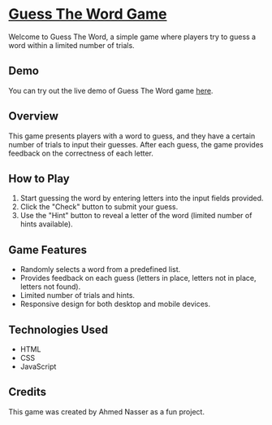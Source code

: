 # [Guess The Word Game](https://ahmednasser111.github.io/guess-the-word/)

Welcome to Guess The Word, a simple game where players try to guess a word within a limited number of trials.

## Demo

You can try out the live demo of Guess The Word game [here](https://ahmednasser111.github.io/guess-the-word/).

## Overview

This game presents players with a word to guess, and they have a certain number of trials to input their guesses. After each guess, the game provides feedback on the correctness of each letter.

## How to Play

1. Start guessing the word by entering letters into the input fields provided.
2. Click the "Check" button to submit your guess.
3. Use the "Hint" button to reveal a letter of the word (limited number of hints available).

## Game Features

- Randomly selects a word from a predefined list.
- Provides feedback on each guess (letters in place, letters not in place, letters not found).
- Limited number of trials and hints.
- Responsive design for both desktop and mobile devices.

## Technologies Used

- HTML
- CSS
- JavaScript

## Credits

This game was created by Ahmed Nasser as a fun project.
